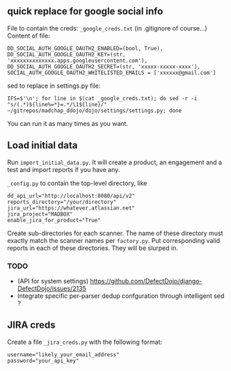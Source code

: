 ## quick replace for google social info

File to contain the creds: `_google_creds.txt` (in .gitignore of course...)
Content of file:
```
DD_SOCIAL_AUTH_GOOGLE_OAUTH2_ENABLED=(bool, True),
DD_SOCIAL_AUTH_GOOGLE_OAUTH2_KEY=(str, 'xxxxxxxxxxxxxx.apps.googleusercontent.com'),
DD_SOCIAL_AUTH_GOOGLE_OAUTH2_SECRET=(str, 'xxxxx-xxxxx-xxxx'),
SOCIAL_AUTH_GOOGLE_OAUTH2_WHITELISTED_EMAILS = ['xxxxxx@gmail.com']
```

sed to replace in settings.py file:
```
IFS=$'\n'; for line in $(cat _google_creds.txt); do sed -r -i "s/(.*)${line%=*}=.*/\1${line}/" ~/gitrepos/madchap_ddojo/dojo/settings/settings.py; done
```

You can run it as many times as you want.


## Load initial data
Run `import_initial_data.py`. It will create a product, an engagement and a test and import reports if you have any.

`_config.py` to contain the top-level directory, like

```
dd_api_url="http://localhost:8080/api/v2"
reports_directory="/your/directory"
jira_url="https://whatever.atlassian.net"
jira_project="MADBOX"
enable_jira_for_product="True"
```

Create sub-directories for each scanner. The name of these directory must exactly match the scanner names per `factory.py`.
Put corresponding valid reports in each of these directories. They will be slurped in.

### TODO
* (API for system settings) https://github.com/DefectDojo/django-DefectDojo/issues/2135
* Integrate specific per-parser dedup confguration through intelligent sed ?

## JIRA creds
Create a file `_jira_creds.py` with the following format:

```
username="likely_your_email_address"
password="your_api_key"
```

